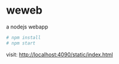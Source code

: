 # weweb
a nodejs webapp

``` bash
# npm install
# npm start
```

visit: [http://localhost:4090/static/index.html](http://localhost:4090/static/index.html)

